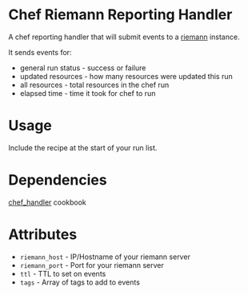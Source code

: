# Chef Riemann Reporting Handler

A chef reporting handler that will submit events to a
[riemann](http://riemann.io) instance.

It sends events for:

* general run status - success or failure
* updated resources - how many resources were updated this run
* all resources - total resources in the chef run
* elapsed time - time it took for chef to run


# Usage

Include the recipe at the start of your run list.

# Dependencies

[chef_handler](https://github.com/opscode-cookbooks/chef_handler) cookbook

# Attributes

* `riemann_host` - IP/Hostname of your riemann server
* `riemann_port` - Port for your riemann server
* `ttl` - TTL to set on events
* `tags` - Array of tags to add to events

